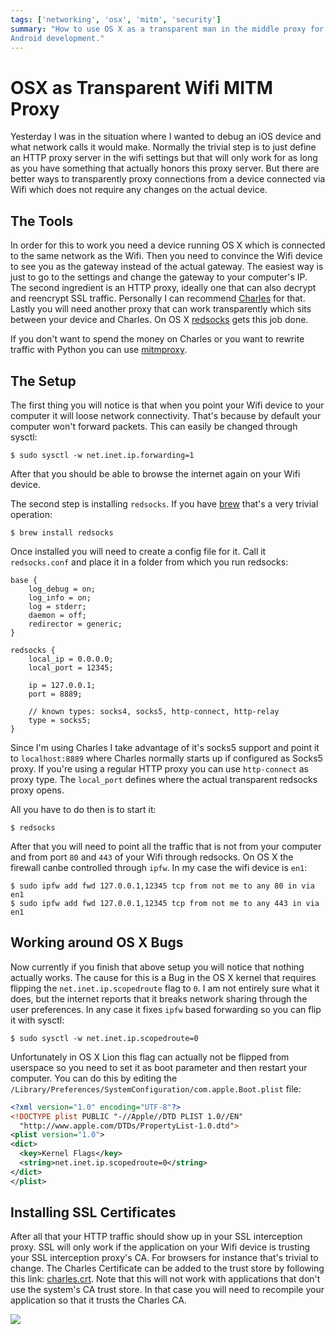 ```yaml
---
tags: ['networking', 'osx', 'mitm', 'security']
summary: "How to use OS X as a transparent man in the middle proxy for iOS and
Android development."
---
```


# OSX as Transparent Wifi MITM Proxy

Yesterday I was in the situation where I wanted to debug an iOS device
and what network calls it would make.  Normally the trivial step is to
just define an HTTP proxy server in the wifi settings but that will only
work for as long as you have something that actually honors this proxy
server.  But there are better ways to transparently proxy connections from
a device connected via Wifi which does not require any changes on the
actual device.

## The Tools

In order for this to work you need a device running OS X which is
connected to the same network as the Wifi.  Then you need to convince the
Wifi device to see you as the gateway instead of the actual gateway.  The
easiest way is just to go to the settings and change the gateway to your
computer's IP.  The second ingredient is an HTTP proxy, ideally one that
can also decrypt and reencrypt SSL traffic.  Personally I can recommend
[Charles](http://www.charlesproxy.com/) for that.  Lastly you will need
another proxy that can work transparently which sits between your device
and Charles.  On OS X [redsocks](http://darkk.net.ru/redsocks/) gets
this job done.

If you don't want to spend the money on Charles or you want to rewrite
traffic with Python you can use [mitmproxy](http://mitmproxy.org/).

## The Setup

The first thing you will notice is that when you point your Wifi device to
your computer it will loose network connectivity.  That's because by
default your computer won't forward packets.  This can easily be changed
through sysctl:

```
$ sudo sysctl -w net.inet.ip.forwarding=1
```

After that you should be able to browse the internet again on your Wifi
device.

The second step is installing `redsocks`.  If you have [brew](http://mxcl.github.com/homebrew/) that's a very trivial operation:

```
$ brew install redsocks
```

Once installed you will need to create a config file for it.  Call it
`redsocks.conf` and place it in a folder from which you run redsocks:

```
base {
    log_debug = on;
    log_info = on;
    log = stderr;
    daemon = off;
    redirector = generic;
}

redsocks {
    local_ip = 0.0.0.0;
    local_port = 12345;

    ip = 127.0.0.1;
    port = 8889;

    // known types: socks4, socks5, http-connect, http-relay
    type = socks5;
}
```

Since I'm using Charles I take advantage of it's socks5 support and point
it to `localhost:8889` where Charles normally starts up if configured as
Socks5 proxy.  If you're using a regular HTTP proxy you can use
`http-connect` as proxy type.  The `local_port` defines where the
actual transparent redsocks proxy opens.

All you have to do then is to start it:

```
$ redsocks
```

After that you will need to point all the traffic that is not from your
computer and from port `80` and `443` of your Wifi through redsocks.
On OS X the firewall canbe controlled through `ipfw`.  In my case the
wifi device is `en1`:

```
$ sudo ipfw add fwd 127.0.0.1,12345 tcp from not me to any 80 in via en1
$ sudo ipfw add fwd 127.0.0.1,12345 tcp from not me to any 443 in via en1
```

## Working around OS X Bugs

Now currently if you finish that above setup you will notice that nothing
actually works.  The cause for this is a Bug in the OS X kernel that
requires flipping the `net.inet.ip.scopedroute` flag to `0`.  I am not
entirely sure what it does, but the internet reports that it breaks
network sharing through the user preferences.  In any case it fixes
`ipfw` based forwarding so you can flip it with sysctl:

```
$ sudo sysctl -w net.inet.ip.scopedroute=0
```

Unfortunately in OS X Lion this flag can actually not be flipped from
userspace so you need to set it as boot parameter and then restart your
computer.  You can do this by editing the
`/Library/Preferences/SystemConfiguration/com.apple.Boot.plist` file:

```xml
<?xml version="1.0" encoding="UTF-8"?>
<!DOCTYPE plist PUBLIC "-//Apple//DTD PLIST 1.0//EN"
  "http://www.apple.com/DTDs/PropertyList-1.0.dtd">
<plist version="1.0">
<dict>
  <key>Kernel Flags</key>
  <string>net.inet.ip.scopedroute=0</string>
</dict>
</plist>
```

## Installing SSL Certificates

After all that your HTTP traffic should show up in your SSL interception
proxy.  SSL will only work if the application on your Wifi device is
trusting your SSL interception proxy's CA.  For browsers for instance
that's trivial to change.  The Charles Certificate can be added to the
trust store by following this link: [charles.crt](http://charlesproxy.com/charles.crt).  Note that this will not work
with applications that don't use the system's CA trust store.  In that
case you will need to recompile your application so that it trusts the
Charles CA.

![](../../../../static/charles.png)
